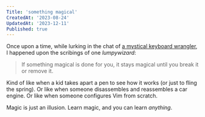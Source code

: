 ```yaml
---
Title: 'something magical'
CreatedAt: '2023-08-24'
UpdatedAt: '2023-12-11'
Published: true
---
```


Once upon a time, while lurking in the chat of [a mystical keyboard wrangler](https://www.twitch.tv/theprimeagen), I happened upon the scribings of one _lumpywizard_:

> If something magical is done for you, it stays magical until you break it or remove it.

Kind of like when a kid takes apart a pen to see how it works (or just to fling the spring). Or like when someone disassembles and reassembles a car engine. Or like when someone configures Vim from scratch.

Magic is just an illusion. Learn magic, and you can learn _anything_.
